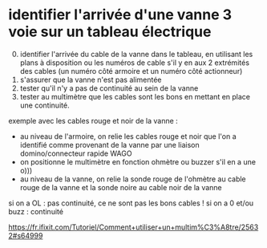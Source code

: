 # identifier l'arrivée d'une vanne 3 voie sur un tableau électrique

0) identifier l'arrivée du cable de la vanne dans le tableau, en utilisant les plans à disposition ou les numéros de cable s'il y en aux 2 extrémités des cables (un numéro côté armoire et un numéro côté actionneur)
1) s'assurer que la vanne n'est pas alimentée
2) tester qu'il n'y a pas de continuité au sein de la vanne
3) tester au multimètre que les cables sont les bons en mettant en place une continuité.

exemple avec les cables rouge et noir de la vanne :

- au niveau de l'armoire, on relie les cables rouge et noir que l'on a identifié comme provenant de la vanne par une liaison domino/connecteur rapide WAGO
- on positionne le multimètre en fonction ohmètre ou buzzer s'il en a une o)))
- au niveau de la vanne, on relie la sonde rouge de l'ohmètre au cable rouge de la vanne et la sonde noire au cable noir de la vanne

si on a OL : pas continuité, ce ne sont pas les bons cables !
si on a 0 et/ou buzz : continuité

https://fr.ifixit.com/Tutoriel/Comment+utiliser+un+multim%C3%A8tre/25632#s64999
